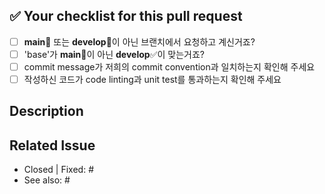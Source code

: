 ## ✅ Your checklist for this pull request

- [ ] **main**🚫 또는 **develop**🚫이 아닌 브랜치에서 요청하고 계신거죠?
- [ ] 'base'가 **main**🚫이 아닌 **develop**✅이 맞는거죠?
- [ ] commit message가 저희의 commit convention과 일치하는지 확인해 주세요
- [ ] 작성하신 코드가 code linting과 unit test를 통과하는지 확인해 주세요

## Description

<!-- Pull Request에 대해 설명해 주세요 -->

## Related Issue

- Closed | Fixed: #
- See also: #
